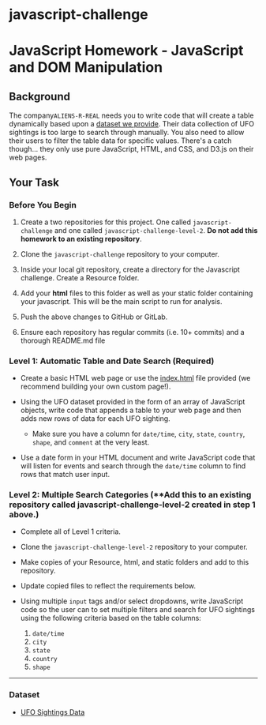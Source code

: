 # javascript-challenge
# JavaScript Homework - JavaScript and DOM Manipulation

## Background

The company`ALIENS-R-REAL` needs you to write code that will create a table dynamically based upon a [dataset we provide](StarterCode/static/js/data.js). Their data collection of UFO sightings is too large to search through manually. You also need to allow their users to filter the table data for specific values. There's a catch though... they only use pure JavaScript, HTML, and CSS, and D3.js on their web pages. 


## Your Task

### Before You Begin

1. Create a two repositories for this project. One called `javascript-challenge` and one called `javascript-challenge-level-2`. **Do not add this homework to an existing repository**.

2. Clone the `javascript-challenge` repository to your computer.

3. Inside your local git repository, create a directory for the Javascript challenge. Create a Resource folder.

4. Add your **html** files to this folder as well as your static folder containing your javascript. This will be the main script to run for analysis.

5. Push the above changes to GitHub or GitLab.

6. Ensure each repository has regular commits (i.e. 10+ commits) and a thorough README.md file


### Level 1: Automatic Table and Date Search (Required)

* Create a basic HTML web page or use the [index.html](StarterCode/index.html) file provided (we recommend building your own custom page!).

* Using the UFO dataset provided in the form of an array of JavaScript objects, write code that appends a table to your web page and then adds new rows of data for each UFO sighting.

  * Make sure you have a column for `date/time`, `city`, `state`, `country`, `shape`, and `comment` at the very least.

* Use a date form in your HTML document and write JavaScript code that will listen for events and search through the `date/time` column to find rows that match user input.


### Level 2: Multiple Search Categories (**Add this to an existing repository called javascript-challenge-level-2 created in step 1 above.)

* Complete all of Level 1 criteria.
* Clone the `javascript-challenge-level-2` repository to your computer. 
* Make copies of your Resource, html, and static folders and add to this repository. 
* Update copied files to reflect the requirements below.

* Using multiple `input` tags and/or select dropdowns, write JavaScript code so the user can to set multiple filters and search for UFO sightings using the following criteria based on the table columns:

  1. `date/time`
  2. `city`
  3. `state`
  4. `country`
  5. `shape`

- - -

### Dataset

* [UFO Sightings Data](StarterCode/static/js/data.js)
